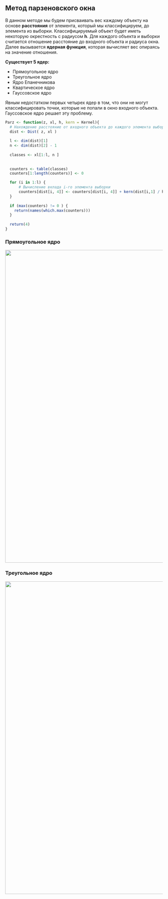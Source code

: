 ## Метод парзеновского окна ##

В данном методе мы будем присваивать вес каждому объекту на основе **расстояния** от элемента, который мы классифицируем, до элемента из выборки. Классифицируемый объект будет иметь некоторую окрестность с радиусом **h**. Для каждого объекта и выборки считается отношение расстояние до входного объекта и радиуса окна. Далее вызывается **ядерная функция**, которая вычисляет вес опираясь на значение отношения. 


**Существует 5 ядер:** 
+ Прямоугольное ядро
+ Треугольное ядро
+ Ядро Епанечникова
+ Квартическое ядро
+ Гауссовское ядро 

Явным недостатком первых четырех ядер в том, что они не могут классифицировать точки, которые не попали в окно входного объекта. Гауссовское ядро решает эту проблему.

``` r
Parz <- function(z, xl, h, kern = Kernel){
  # Нахождение расстояние от входного объекта до каждого элемента выборки
  dist <- Dist( z, xl )
  
  l <- dim(dist)[1]
  n <- dim(dist)[2] - 1
  
  classes <- xl[1:l, n ]
  
  
  counters <- table(classes)
  counters[1:length(counters)] <- 0  

  for (i in 1:l) {
      # Вычисление вклада i-го элемента выборки 
      counters[dist[i, 4]] <- counters[dist[i, 4]] + kern(dist[i,1] / h)
  }
  
  if (max(counters) != 0 ) {
    return(names(which.max(counters)))
  }
  
  return(4)  
}
```

### Прямоугольное ядро ###
<img src = "https://user-images.githubusercontent.com/71149650/94997426-aaeee580-05b3-11eb-82eb-f0276621e019.png" width = "1000"/>

### Треугольное ядро ###
<img src = "https://user-images.githubusercontent.com/71149650/94997729-adead580-05b5-11eb-9cce-84e08d22e8be.png" width = "1000"/>



